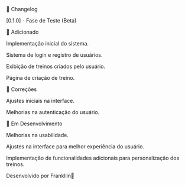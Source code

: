 📌 Changelog

[0.1.0] - Fase de Teste (Beta)

🚀 Adicionado

Implementação inicial do sistema.

Sistema de login e registro de usuários.

Exibição de treinos criados pelo usuário.

Página de criação de treino.

🐞 Correções

Ajustes iniciais na interface.

Melhorias na autenticação do usuário.

🔧 Em Desenvolvimento

Melhorias na usabilidade.

Ajustes na interface para melhor experiência do usuário.

Implementação de funcionalidades adicionais para personalização dos treinos.

Desenvolvido por Frankllin🚀

